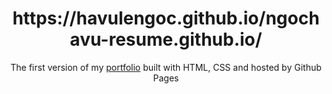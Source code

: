 <h1 align="center">
  https://havulengoc.github.io/ngochavu-resume.github.io/
</h1>
<p align="center">
  The first version of my <a href="https://havulengoc.github.io/ngochavu-resume.github.io/" target="_blank">portfolio</a> built with HTML, CSS and hosted by Github Pages
</p>
